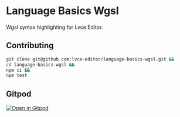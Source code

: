 # Language Basics Wgsl

Wgsl syntax highlighting for Lvce Editor.

## Contributing

```sh
git clone git@github.com:lvce-editor/language-basics-wgsl.git &&
cd language-basics-wgsl &&
npm ci &&
npm test
```

## Gitpod

[![Open in Gitpod](https://gitpod.io/button/open-in-gitpod.svg)](https://gitpod.io/#https://github.com/lvce-editor/language-basics-wgsl)
